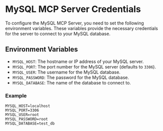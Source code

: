 # MySQL MCP Server Credentials

To configure the MySQL MCP Server, you need to set the following environment variables. These variables provide the necessary credentials for the server to connect to your MySQL database.

## Environment Variables

-   `MYSQL_HOST`: The hostname or IP address of your MySQL server.
-   `MYSQL_PORT`: The port number for the MySQL server (defaults to `3306`).
-   `MYSQL_USER`: The username for the MySQL database.
-   `MYSQL_PASSWORD`: The password for the MySQL database.
-   `MYSQL_DATABASE`: The name of the database to connect to.

### Example

```
MYSQL_HOST=localhost
MYSQL_PORT=3306
MYSQL_USER=root
MYSQL_PASSWORD=root
MYSQL_DATABASE=test_db
```
